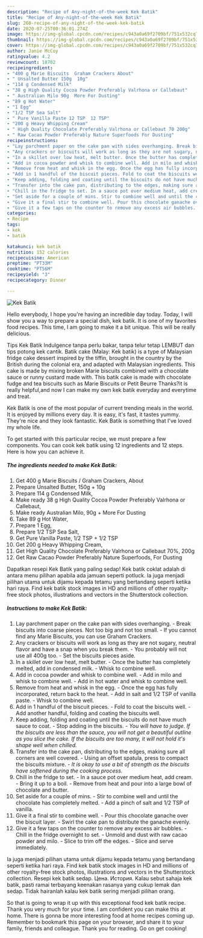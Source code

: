 ```yaml
---
description: "Recipe of Any-night-of-the-week Kek Batik"
title: "Recipe of Any-night-of-the-week Kek Batik"
slug: 260-recipe-of-any-night-of-the-week-kek-batik
date: 2020-07-25T00:36:01.274Z
image: https://img-global.cpcdn.com/recipes/c943a0a69f2709bf/751x532cq70/kek-batik-recipe-main-photo.jpg
thumbnail: https://img-global.cpcdn.com/recipes/c943a0a69f2709bf/751x532cq70/kek-batik-recipe-main-photo.jpg
cover: https://img-global.cpcdn.com/recipes/c943a0a69f2709bf/751x532cq70/kek-batik-recipe-main-photo.jpg
author: Janie McCoy
ratingvalue: 4.2
reviewcount: 18702
recipeingredient:
- "400 g Marie Biscuits  Graham Crackers About"
- " Unsalted Butter 150g  10g"
- "114 g Condensed Milk"
- "38 g High Quality Cocoa Powder Preferably Valrhona or Callebaut"
- " Australian Milo 90g  More For Dusting"
- "89 g Hot Water"
- "1 Egg"
- "1/2 TSP Sea Salt"
- " Pure Vanilla Paste 12 TSP  12 TSP"
- "200 g Heavy Whipping Cream"
- " High Quality Chocolate Preferably Valrhona or Callebaut 70 200g"
- " Raw Cacao Powder Preferably Nature Superfoods For Dusting"
recipeinstructions:
- "Lay parchment paper on the cake pan with sides overhanging. Break biscuits into coarse pieces. Not too big and not too small. If you cannot find any Marie Biscuits, you can use Graham Crackers."
- "Any crackers or biscuits will work as long as they are not sugary, neutral flavor and have a snap when you break them. You probably will not use all 400g too. Set the biscuits pieces aside."
- "In a skillet over low heat, melt butter. Once the butter has completely melted, add in condensed milk. Whisk to combine well."
- "Add in cocoa powder and whisk to combine well. Add in milo and whisk to combine well. Add in hot water and whisk to combine well."
- "Remove from heat and whisk in the egg. Once the egg has fully incorporated, return back to the heat. Add in salt and 1/2 TSP of vanilla paste. Whisk to combine well."
- "Add in 1 handful of the biscuit pieces. Fold to coat the biscuits well. Add another handful, folding and coating the biscuits well."
- "Keep adding, folding and coating until the biscuits do not have much sauce to coat. Stop adding in the biscuits. *You will have to judge. If the biscuits are less than the sauce, you will not get a beautiful outline as you slice the cake. If the biscuits are too many, it will not hold it&#39;s shape well when chilled.*"
- "Transfer into the cake pan, distributing to the edges, making sure all corners are well covered. Using an offset spatula, press to compact the biscuits mixture.  *It is okay to use a bit of strength as the biscuits have softened during the cooking process.*"
- "Chill in the fridge to set. In a sauce pot over medium heat, add cream. Bring it up to a boil. Remove from heat and pour into a large bowl of chocolate and butter."
- "Set aside for a couple of mins. Stir to combine well and until the chocolate has completely melted. Add a pinch of salt and 1/2 TSP of vanilla."
- "Give it a final stir to combine well. Pour this chocolate ganache over the biscuit layer. Swirl the cake pan to distribute the ganache evenly."
- "Give it a few taps on the counter to remove any excess air bubbles. Chill in the fridge overnight to set. Unmold and dust with raw cacao powder and milo. Slice to trim off the edges. Slice and serve immediately."
categories:
- Recipe
tags:
- kek
- batik

katakunci: kek batik 
nutrition: 152 calories
recipecuisine: American
preptime: "PT33M"
cooktime: "PT56M"
recipeyield: "3"
recipecategory: Dinner

---
```



![Kek Batik](https://img-global.cpcdn.com/recipes/c943a0a69f2709bf/751x532cq70/kek-batik-recipe-main-photo.jpg)

Hello everybody, I hope you're having an incredible day today. Today, I will show you a way to prepare a special dish, kek batik. It is one of my favorites food recipes. This time, I am going to make it a bit unique. This will be really delicious.

Tips Kek Batik Indulgence tanpa perlu bakar, tanpa telur tetap LEMBUT dan tips potong kek cantik. Batik cake (Malay: Kek batik) is a type of Malaysian fridge cake dessert inspired by the tiffin, brought in the country by the British during the colonial era, and adapted with Malaysian ingredients. This cake is made by mixing broken Marie biscuits combined with a chocolate sauce or runny custard made with. This batik cake is made with chocolate fudge and tea biscuits such as Marie Biscuits or Petit Beurre Thanks?it is really helpful,and now I can make my own kek batik everyday and everytime and treat.

Kek Batik is one of the most popular of current trending meals in the world. It is enjoyed by millions every day. It is easy, it's fast, it tastes yummy. They're nice and they look fantastic. Kek Batik is something that I've loved my whole life.


To get started with this particular recipe, we must prepare a few components. You can cook kek batik using 12 ingredients and 12 steps. Here is how you can achieve it.

<!--inarticleads1-->

##### The ingredients needed to make Kek Batik:

1. Get 400 g Marie Biscuits / Graham Crackers, About
1. Prepare  Unsalted Butter, 150g + 10g
1. Prepare 114 g Condensed Milk,
1. Make ready 38 g High Quality Cocoa Powder Preferably Valrhona or Callebaut,
1. Make ready  Australian Milo, 90g + More For Dusting
1. Take 89 g Hot Water,
1. Prepare 1 Egg,
1. Prepare 1/2 TSP Sea Salt,
1. Get  Pure Vanilla Paste, 1/2 TSP + 1/2 TSP
1. Get 200 g Heavy Whipping Cream,
1. Get  High Quality Chocolate Preferably Valrhona or Callebaut 70%, 200g
1. Get  Raw Cacao Powder Preferably Nature Superfoods, For Dusting


Dapatkan resepi Kek Batik yang paling sedap! Kek batik coklat adalah di antara menu pilihan apabila ada jamuan seperti potluck. Ia juga menjadi pilihan utama untuk dijamu kepada tetamu yang bertandang seperti ketika hari raya. Find kek batik stock images in HD and millions of other royalty-free stock photos, illustrations and vectors in the Shutterstock collection. 

<!--inarticleads2-->

##### Instructions to make Kek Batik:

1. Lay parchment paper on the cake pan with sides overhanging. - Break biscuits into coarse pieces. Not too big and not too small. - If you cannot find any Marie Biscuits, you can use Graham Crackers.
1. Any crackers or biscuits will work as long as they are not sugary, neutral flavor and have a snap when you break them. - You probably will not use all 400g too. - Set the biscuits pieces aside.
1. In a skillet over low heat, melt butter. - Once the butter has completely melted, add in condensed milk. - Whisk to combine well.
1. Add in cocoa powder and whisk to combine well. - Add in milo and whisk to combine well. - Add in hot water and whisk to combine well.
1. Remove from heat and whisk in the egg. - Once the egg has fully incorporated, return back to the heat. - Add in salt and 1/2 TSP of vanilla paste. - Whisk to combine well.
1. Add in 1 handful of the biscuit pieces. - Fold to coat the biscuits well. - Add another handful, folding and coating the biscuits well.
1. Keep adding, folding and coating until the biscuits do not have much sauce to coat. - Stop adding in the biscuits. - *You will have to judge. If the biscuits are less than the sauce, you will not get a beautiful outline as you slice the cake. If the biscuits are too many, it will not hold it&#39;s shape well when chilled.*
1. Transfer into the cake pan, distributing to the edges, making sure all corners are well covered. - Using an offset spatula, press to compact the biscuits mixture.  - *It is okay to use a bit of strength as the biscuits have softened during the cooking process.*
1. Chill in the fridge to set. - In a sauce pot over medium heat, add cream. - Bring it up to a boil. - Remove from heat and pour into a large bowl of chocolate and butter.
1. Set aside for a couple of mins. - Stir to combine well and until the chocolate has completely melted. - Add a pinch of salt and 1/2 TSP of vanilla.
1. Give it a final stir to combine well. - Pour this chocolate ganache over the biscuit layer. - Swirl the cake pan to distribute the ganache evenly.
1. Give it a few taps on the counter to remove any excess air bubbles. - Chill in the fridge overnight to set. - Unmold and dust with raw cacao powder and milo. - Slice to trim off the edges. - Slice and serve immediately.


Ia juga menjadi pilihan utama untuk dijamu kepada tetamu yang bertandang seperti ketika hari raya. Find kek batik stock images in HD and millions of other royalty-free stock photos, illustrations and vectors in the Shutterstock collection. Resepi kek batik sedap. Цена. История. Kalau sebut sahaja kek batik, pasti ramai terbayang keenakan rasanya yang cukup lemak dan sedap. Tidak hairanlah kalau kek batik sering menjadi pilihan orang. 

So that is going to wrap it up with this exceptional food kek batik recipe. Thank you very much for your time. I am confident you can make this at home. There is gonna be more interesting food at home recipes coming up. Remember to bookmark this page on your browser, and share it to your family, friends and colleague. Thank you for reading. Go on get cooking!
